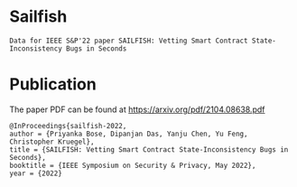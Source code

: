 # Sailfish
```
Data for IEEE S&P'22 paper SAILFISH: Vetting Smart Contract State-Inconsistency Bugs in Seconds
```

# Publication
The paper PDF can be found at https://arxiv.org/pdf/2104.08638.pdf

```
@InProceedings{sailfish-2022,
author = {Priyanka Bose, Dipanjan Das, Yanju Chen, Yu Feng, Christopher Kruegel},
title = {SAILFISH: Vetting Smart Contract State-Inconsistency Bugs in Seconds},
booktitle = {IEEE Symposium on Security & Privacy, May 2022},
year = {2022}
```

